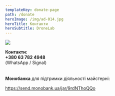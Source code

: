 ```yaml
---
templateKey: donate-page
path: /donate
heroImage: /img/ad-014.jpg
heroTitle: Контакти
heroSubtitle: DroneLab
---
```

![](/img/og-image_v1-3.jpg)

**Контакти:**
\
**+380 63 782 4948** \
(WhatsApp / Signal)\
\
\
**Монобанка** для підтримки діяльності майстерні:

https://send.monobank.ua/jar/9rdNThoQQo